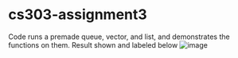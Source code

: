 # cs303-assignment3

Code runs a premade queue, vector, and list, and demonstrates the functions on them.
Result shown and labeled below
![image](https://github.com/user-attachments/assets/2f45ff50-438d-4d98-871e-04a24697b4b5)
